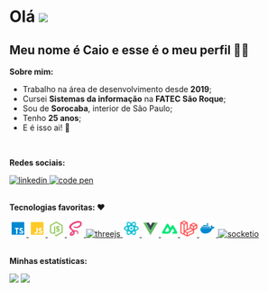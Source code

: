 # Olá <img src="https://raw.githubusercontent.com/MartinHeinz/MartinHeinz/master/wave.gif" height="21">

  
## Meu nome é Caio e esse é o meu perfil 👨‍💻

**Sobre mim:**
- Trabalho na área de desenvolvimento desde **2019**;
- Cursei **Sistemas da informação** na **FATEC São Roque**;
- Sou de **Sorocaba**, interior de São Paulo;
- Tenho **25 anos**;
- E é isso ai! 🚀
<br>

**Redes sociais:**
<div>
  <a href="https://www.linkedin.com/in/caio-oliveira-981a721a2/" target="_blank">
    <img src="https://img.shields.io/badge/LinkedIn-0077B5?style=for-the-badge&logo=linkedin&logoColor=white" alt="linkedin">
  </a>
  <a href="https://codepen.io/caioliveira277" target="_blank">
    <img src="https://img.shields.io/badge/Codepen-000000?style=for-the-badge&logo=codepen&logoColor=white" alt="code pen">
  </a>
</div>

<br>

**Tecnologias favoritas:  ❤**
<div>
  <a href="https://www.typescriptlang.org/" target="_blank" title="Typescript">
    <img src="https://raw.githubusercontent.com/PKief/vscode-material-icon-theme/main/icons/typescript.svg" alt="typescript" width="30" height="30" />
  </a>
  <a href="https://www.javascript.com/" target="_blank" title="Javascript">
    <img src="https://raw.githubusercontent.com/PKief/vscode-material-icon-theme/main/icons/javascript.svg" alt="javascript" width="30" height="30" />
  </a>
  <a href="https://nodejs.org/en/" target="_blank" title="Nodejs">
    <img src="https://raw.githubusercontent.com/PKief/vscode-material-icon-theme/main/icons/nodejs.svg" alt="nodejs" width="30" height="30" />
  </a>
  <a href="https://sass-lang.com/" target="_blank" title="Sass">
    <img src="https://raw.githubusercontent.com/PKief/vscode-material-icon-theme/main/icons/sass.svg" alt="sass" width="30" height="30" />
  </a>
  <a href="https://threejs.org/" target="_blank" title="Threejs">
    <img src="https://threejs.org/files/favicon_white.ico" alt="threejs" width="30" height="30" />
  </a>
  <a href="https://pt-br.reactjs.org/" target="_blank" title="Reactjs">
    <img src="https://raw.githubusercontent.com/PKief/vscode-material-icon-theme/main/icons/react.svg" alt="react" width="30" height="30" />
  </a>
  <a href="https://vuejs.org/" target="_blank" title="Vuejs">
    <img src="https://raw.githubusercontent.com/PKief/vscode-material-icon-theme/main/icons/vue.svg" alt="vue" width="30" height="30" />
  </a>
  <a href="https://vuejs.org/" target="_blank" title="Nuxt">
    <img src="https://raw.githubusercontent.com/PKief/vscode-material-icon-theme/main/icons/nuxt.svg" alt="nuxt" width="30" height="30" />
  </a>
  <a href="https://laravel.com/" target="_blank" title="Laravel">
    <img src="https://raw.githubusercontent.com/PKief/vscode-material-icon-theme/main/icons/laravel.svg" alt="laravel" width="30" height="30" />
  </a>
  <a href="https://www.docker.com/" target="_blank" title="Docker">
    <img src="https://raw.githubusercontent.com/PKief/vscode-material-icon-theme/main/icons/docker.svg" alt="docker" width="30" height="30" />
  </a>
  <a href="https://socket.io/" target="_blank" title="SocketIO">
    <img src="https://socket.io/images/logo.svg" alt="socketio" width="30" height="30" />
  </a>
</div>

<br>

**Minhas estatísticas:**
<div>
  <img height="200px" src="https://github-readme-stats.vercel.app/api?username=caioliveira277&show_icons=true&theme=gotham&include_all_commits=true&count_private=true&border_radius=10&hide_border=true&bg_color=272A34&locale=pt-br"/>
  <img height="200px" src="https://github-readme-stats.vercel.app/api/top-langs/?username=caioliveira277&layout=compact&langs_count=16&theme=gotham&border_radius=10&hide_border=true&bg_color=272A34&locale=pt-br"/>
</div>

<br>


